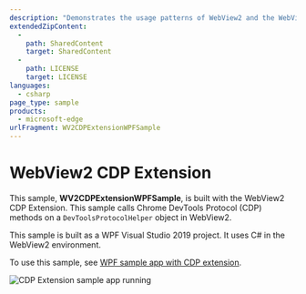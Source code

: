 ```yaml
---
description: "Demonstrates the usage patterns of WebView2 and the WebView2 CDP Extension in WPF apps."
extendedZipContent:
  -
    path: SharedContent
    target: SharedContent
  -
    path: LICENSE
    target: LICENSE
languages:
  - csharp
page_type: sample
products:
  - microsoft-edge
urlFragment: WV2CDPExtensionWPFSample
---
```

# WebView2 CDP Extension

<!-- only enough info to differentiate this sample vs the others; what is different about this sample compared to the sibling samples? -->
This sample, **WV2CDPExtensionWPFSample**, is built with the WebView2 CDP Extension.  This sample calls Chrome DevTools Protocol (CDP) methods on a `DevToolsProtocolHelper` object in WebView2.

This sample is built as a WPF Visual Studio 2019 project.  It uses C# in the WebView2 environment.

To use this sample, see [WPF sample app with CDP extension](https://learn.microsoft.com/microsoft-edge/webview2/samples/wv2cdpextensionwpfsample).

![CDP Extension sample app running](screenshots/wv2cdpextensionwpfsample-app-running.png)
